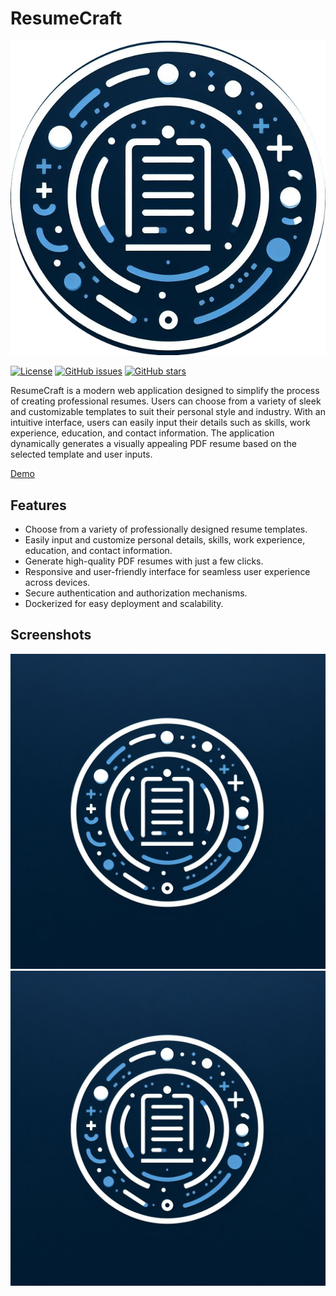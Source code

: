 # ResumeCraft

![Logo](/src/assets/resumeCraftlogo.png)

[![License](https://img.shields.io/badge/license-MIT-blue.svg)](https://opensource.org/licenses/MIT)
[![GitHub issues](https://img.shields.io/github/issues/ValiantDoge/ResumeCraft)](https://github.com/ValiantDoge/ResumeCraft/issues)
[![GitHub stars](https://img.shields.io/github/stars/ValiantDoge/ResumeCraft)](https://github.com/ValiantDoge/ResumeCraft/stargazers)

ResumeCraft is a modern web application designed to simplify the process of creating professional resumes. Users can choose from a variety of sleek and customizable templates to suit their personal style and industry. With an intuitive interface, users can easily input their details such as skills, work experience, education, and contact information. The application dynamically generates a visually appealing PDF resume based on the selected template and user inputs.

[Demo](https://yourwebsite.com)

## Features

- Choose from a variety of professionally designed resume templates.
- Easily input and customize personal details, skills, work experience, education, and contact information.
- Generate high-quality PDF resumes with just a few clicks.
- Responsive and user-friendly interface for seamless user experience across devices.
- Secure authentication and authorization mechanisms.
- Dockerized for easy deployment and scalability.

## Screenshots

![Screenshot 1](/src/assets/resumeCraftlogo_full.jpeg)
![Screenshot 2](/src/assets/resumeCraftlogo_full.jpeg)
